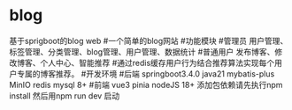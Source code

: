 # blog
基于sprigboot的blog web
#一个简单的blog网站
#功能模块
  #管理员
    用户管理、标签管理、分类管理、blog管理、用户管理、数据统计
  #普通用户
    发布博客、修改博客、个人中心、智能推荐
#通过redis缓存用户行为结合推荐算法实现每个用户专属的博客推荐。
#开发环境
#后端
springboot3.4.0
java21
mybatis-plus
MinIO
redis
mysql 8+
#前端
vue3
pinia
nodeJS 18+
添加包依赖请先执行npm install
然后用npm run dev 启动

